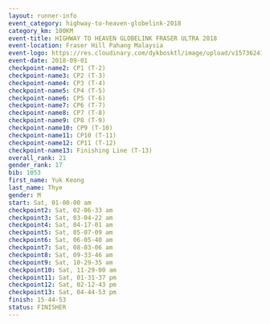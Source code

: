 ```yaml
---
layout: runner-info 
event_category: highway-to-heaven-globelink-2018 
category_km: 100KM 
event-title: HIGHWAY TO HEAVEN GLOBELINK FRASER ULTRA 2018 
event-location: Fraser Hill Pahang Malaysia 
event-logo: https://res.cloudinary.com/dykbosktl/image/upload/v1573624145/Logo/download_nnzjlh.png 
event-date: 2018-09-01 
checkpoint-name2: CP1 (T-2) 
checkpoint-name3: CP2 (T-3) 
checkpoint-name4: CP3 (T-4) 
checkpoint-name5: CP4 (T-5) 
checkpoint-name6: CP5 (T-6) 
checkpoint-name7: CP6 (T-7) 
checkpoint-name8: CP7 (T-8) 
checkpoint-name9: CP8 (T-9) 
checkpoint-name10: CP9 (T-10) 
checkpoint-name11: CP10 (T-11) 
checkpoint-name12: CP11 (T-12) 
checkpoint-name13: Finishing Line (T-13) 
overall_rank: 21
gender_rank: 17
bib: 1053
first_name: Yuk Keong
last_name: Thye
gender: M
start: Sat, 01-00-00 am
checkpoint2: Sat, 02-06-33 am
checkpoint3: Sat, 03-04-22 am
checkpoint4: Sat, 04-17-01 am
checkpoint5: Sat, 05-07-09 am
checkpoint6: Sat, 06-05-40 am
checkpoint7: Sat, 08-03-06 am
checkpoint8: Sat, 09-33-46 am
checkpoint9: Sat, 10-29-35 am
checkpoint10: Sat, 11-29-00 am
checkpoint11: Sat, 01-31-37 pm
checkpoint12: Sat, 02-12-43 pm
checkpoint13: Sat, 04-44-53 pm
finish: 15-44-53
status: FINISHER
---
```


